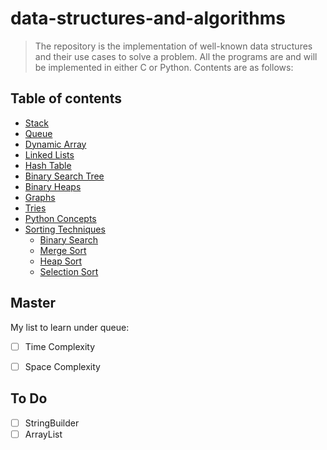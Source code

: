 # data-structures-and-algorithms

> The repository is the implementation of well-known data structures and their use cases to solve a problem. 
> All the programs are and will be implemented in either C or Python. Contents are as follows:

## Table of contents

- [Stack](https://github.com/PradeepKumar1994/data-structures-and-algorithms/blob/main/stack/stack.c)
- [Queue](https://github.com/PradeepKumar1994/data-structures-and-algorithms/blob/main/queue/queue.c)
- [Dynamic Array](https://github.com/PradeepKumar1994/data-structures-and-algorithms/tree/main/dynamic-array)
- [Linked Lists](https://github.com/PradeepKumar1994/data-structures-and-algorithms/blob/main/linked-list/linked-list.c)
- [Hash Table](https://github.com/PradeepKumar1994/data-structures-and-algorithms/tree/main/hashtable)
- [Binary Search Tree](https://github.com/PradeepKumar1994/data-structures-and-algorithms/tree/main/binary-search-tree)
- [Binary Heaps](https://github.com/PradeepKumar1994/data-structures-and-algorithms/tree/main/binary-tree)
- [Graphs](https://github.com/PradeepKumar1994/data-structures-and-algorithms/tree/main/graph)
- [Tries](https://github.com/PradeepKumar1994/data-structures-and-algorithms/tree/main/tries)
- [Python Concepts](https://github.com/PradeepKumar1994/data-structures-and-algorithms/blob/main/python-interview-questions/important-links.md)
- [Sorting Techniques](https://github.com/PradeepKumar1994/data-structures-and-algorithms/tree/main/sorting)
  - [Binary Search]()
  - [Merge Sort]()
  - [Heap Sort]()
  - [Selection Sort]()


## Master 
My list to learn under queue:

- [ ] Time Complexity
- [ ] Space Complexity


## To Do

- [ ] StringBuilder
- [ ] ArrayList

